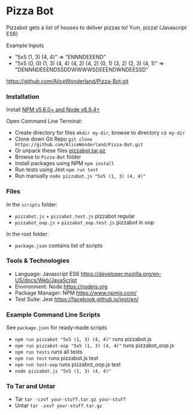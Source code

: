 # Pizza Bot
Pizzabot gets a list of houses to deliver pizzas to! Yum, pizza! (Javascript ES6)

Example Inputs
* "5x5 (1, 3) (4, 4)" => "ENNNDEEEND"
* "5x5 (0, 0) (1, 3) (4, 4) (4, 2) (4, 2) (0, 1) (3, 2) (2, 3) (4, 1)" => "DENNNDEEENDSSDDWWWWSDEEENDWNDEESSD"

https://github.com/AliceWonderland/Pizza-Bot.git

### Installation
Install [NPM v5.6.0+ and Node v8.9.4+](https://nodejs.org/en/download/)

Open Command Line Terminal:
* Create directory for files `mkdir my-dir`, browse to directory `cd my-dir`
* Clone down Git Repo `git clone https://github.com/AliceWonderland/Pizza-Bot.git`
* Or unpack these files [pizzabot.tar.gz](https://github.com/AliceWonderland/Pizza-Bot/blob/master/assets/pizzabot.tar.gz)
* Browse to `Pizza-Bot` folder
* Install packages using NPM `npm install`
* Run tests using Jest `npm run test`
* Run manually `node pizzabot.js "5x5 (1, 3) (4, 4)"`

### Files
In the `scripts` folder:
* `pizzabot.js` + `pizzabot.test.js` pizzabot regular
* `pizzabot_oop.js` + `pizzabot_oop.test.js` pizzabot in oop

In the root folder:
* `package.json` contains list of scripts

### Tools & Technologies
* Language: Javascript ES6 https://developer.mozilla.org/en-US/docs/Web/JavaScript
* Environment: Node https://nodejs.org
* Package Manager: NPM https://www.npmjs.com/
* Test Suite: Jest https://facebook.github.io/jest/en/

### Example Command Line Scripts
See `package.json` for ready-made scripts
* `npm run pizzabot "5x5 (1, 3) (4, 4)"` runs pizzabot.js
* `npm run pizzabot-oop "5x5 (1, 3) (4, 4)"` runs pizzabot_oop.js
* `npm run tests` runs all tests
* `npm run test` runs pizzabot.js test
* `npm run test-oop` runs pizzabot_oop.js test
* `node pizzabot.js "5x5 (1, 3) (4, 4)"`

### To Tar and Untar
* Tar `tar -czvf your-stuff.tar.gz your-stuff`
* Untar `tar -zxvf your-stuff.tar.gz`